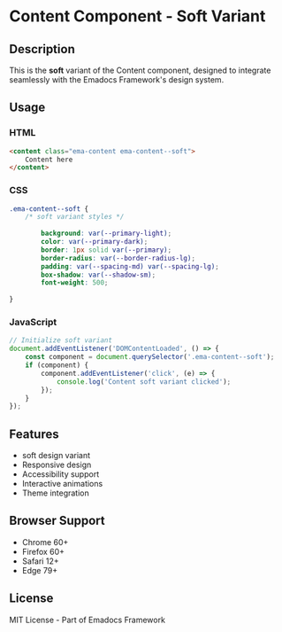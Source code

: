 # Content Component - Soft Variant

## Description
This is the **soft** variant of the Content component, designed to integrate seamlessly with the Emadocs Framework's design system.

## Usage

### HTML
```html
<content class="ema-content ema-content--soft">
    Content here
</content>
```

### CSS
```css
.ema-content--soft {
    /* soft variant styles */
    
        background: var(--primary-light);
        color: var(--primary-dark);
        border: 1px solid var(--primary);
        border-radius: var(--border-radius-lg);
        padding: var(--spacing-md) var(--spacing-lg);
        box-shadow: var(--shadow-sm);
        font-weight: 500;
    
}
```

### JavaScript
```javascript
// Initialize soft variant
document.addEventListener('DOMContentLoaded', () => {
    const component = document.querySelector('.ema-content--soft');
    if (component) {
        component.addEventListener('click', (e) => {
            console.log('Content soft variant clicked');
        });
    }
});
```

## Features
- soft design variant
- Responsive design
- Accessibility support
- Interactive animations
- Theme integration

## Browser Support
- Chrome 60+
- Firefox 60+
- Safari 12+
- Edge 79+

## License
MIT License - Part of Emadocs Framework
